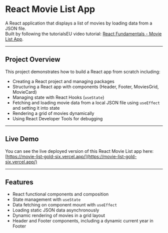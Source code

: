 # React Movie List App

A React application that displays a list of movies by loading data from a JSON file.  
Built by following the tutorialsEU video tutorial: [React Fundamentals - Movie List App](https://www.youtube.com/watch?v=5qwszjGw4hM&t=204s).

---

## Project Overview

This project demonstrates how to build a React app from scratch including:  

- Creating a React project and managing packages  
- Structuring a React app with components (Header, Footer, MoviesGrid, MovieCard)  
- Managing state with React Hooks (`useState`)  
- Fetching and loading movie data from a local JSON file using `useEffect` and setting it into state  
- Rendering a grid of movies dynamically  
- Using React Developer Tools for debugging  

---

## Live Demo

You can see the live deployed version of this React Movie List app here:  
[https://movie-list-gold-six.vercel.app/](https://movie-list-gold-six.vercel.app/)

---

## Features

- React functional components and composition  
- State management with `useState`  
- Data fetching on component mount with `useEffect`  
- Loading static JSON data asynchronously  
- Dynamic rendering of movies in a grid layout  
- Header and Footer components, including a dynamic current year in Footer  

